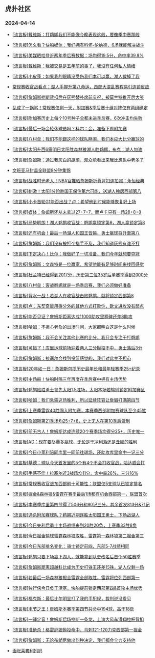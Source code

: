 ## 虎扑社区 
### 2024-04-14

+ [[流言板]戴维斯：打鹈鹕我们不能像今晚表现这般，要像季中赛那般](https://bbs.hupu.com/625750715.html)

+ [[流言板]怎么看？快船媒体：我们拥有科怀-伦纳德，6场就能解决战斗](https://bbs.hupu.com/625748943.html)

+ [[流言板]美媒晒哈登近两年季后赛数据：场均得19.5分，命中率39.8%](https://bbs.hupu.com/625748736.html)

+ [[流言板]戴维斯：我被交易是五年前的事了，我没有任何私人情绪](https://bbs.hupu.com/625750364.html)

+ [[流言板]小皮蓬：如果我的眼睛没受伤我们本可以赢，湖人裁掉了我](https://bbs.hupu.com/625749267.html)

+ [常规赛收官战看点：湖人手握升第八命运，西部大混乱赛程易引连锁反应](https://bbs.hupu.com/625746903.html)

+ [[流言板]詹姆斯抢断背扣后在灰熊替补席前庆祝，被莫兰特推开后大笑](https://bbs.hupu.com/625747040.html)

+ [乱成了一锅粥！常规赛仅剩一天，附加赛&季后赛十组对阵仅有两组确定](https://bbs.hupu.com/625744438.html)

+ [[流言板]附加赛历史上每个10号种子全都未进季后赛，6次冲击均失败](https://bbs.hupu.com/625747320.html)

+ [[流言板]最后一场会轮休球员吗？科尔：会，准备下周附加赛](https://bbs.hupu.com/625747207.html)

+ [[流言板]八村垒：我们不能跟这样的球队瞎闹，我们本应大比分赢球的](https://bbs.hupu.com/625751727.html)

+ [[流言板]太阳升西6需明日太阳胜森林狼湖人胜鹈鹕，布克：湖人加油](https://bbs.hupu.com/625745375.html)

+ [[流言板]詹姆斯：通过我灰白的胡须，观众能看出来我比想象中老多了](https://bbs.hupu.com/625748454.html)

+ [文班亚马封盖全联盟8分钟集锦](https://bbs.hupu.com/625745890.html)

+ [[流言板]战胜时光老人！NBA官推晒詹姆斯折叠背扣连拍照：永恒经典](https://bbs.hupu.com/625746625.html)

+ [[流言板]刺激！太阳1分险胜国王保住第六可能，送湖人独居西部第八](https://bbs.hupu.com/625743378.html)

+ [[流言板]小卡首轮G1能否出战？卢：希望他到时候能够恢复好上场](https://bbs.hupu.com/625744921.html)

+ [[流言板]媒体：詹姆斯还从未拿过27+7+7，而卢卡只有一场28+8+8](https://bbs.hupu.com/625745855.html)

+ [[流言板]局势明朗！湖人鹈鹕收官战：鹈鹕赢锁定第6，湖人赢锁定第8](https://bbs.hupu.com/625744427.html)

+ [[流言板]还有机会！最后一场湖人和国王皆输，勇士赢球将升至第八](https://bbs.hupu.com/625744572.html)

+ [[流言板]詹姆斯：我们没有被打个措手不及，我们知道灰熊有谁不打](https://bbs.hupu.com/625748744.html)

+ [[流言板]下定决心！比尔：我做好了一切准备，我们今年就想要夺冠](https://bbs.hupu.com/625744740.html)

+ [[流言板]詹姆斯：文森特是一位赢家，希望他能有足够时间来找回感觉](https://bbs.hupu.com/625747688.html)

+ [[流言板]杜兰特已经得到2017分，历史第三位35岁后单赛季得到2000分](https://bbs.hupu.com/625744892.html)

+ [[流言板]八村垒：客战鹈鹕就是一场季后赛，我们必须做好准备](https://bbs.hupu.com/625751558.html)

+ [[流言板]背水一战！若湖人在收官战击败鹈鹕，就将锁定西部第8](https://bbs.hupu.com/625743943.html)

+ [[流言板]卢：东契奇能用得分外的其他方式打败你，欧文进攻没有弱点](https://bbs.hupu.com/625747655.html)

+ [[流言板]能否见证？詹姆斯距离达成11000助攻里程碑还差8助攻](https://bbs.hupu.com/625745685.html)

+ [[流言板]哈姆：不担心老詹的出场时间，大家都明白这是什么时候](https://bbs.hupu.com/625752588.html)

+ [[流言板]詹姆斯：我不会关注其他比赛的比分，我只会专注于打鹈鹕](https://bbs.hupu.com/625744877.html)

+ [[流言板]可惜了！库里运球前场迎着两人三分抛投不中，勇士落后3分](https://bbs.hupu.com/625742027.html)

+ [[流言板]詹姆斯：拉塞尔会找到投篮感觉的，我们对此并不担心](https://bbs.hupu.com/625747487.html)

+ [[流言板]20年如一日！詹姆斯包揽历史最年长和最年轻赛季25+纪录](https://bbs.hupu.com/625753254.html)

+ [[流言板]主场船！快船时隔三年再度在季后赛中拥有主场优势](https://bbs.hupu.com/625752969.html)

+ [[流言板]鹈鹕险胜勇士领先太阳1.5胜场，太阳本场若输则锁定附加赛区](https://bbs.hupu.com/625742423.html)

+ [[流言板]哈姆：我们急需这场胜利，所以延续阵容让詹眉打满第四节](https://bbs.hupu.com/625752259.html)

+ [[流言板]上赛季雷霆40胜闯入附加赛，本赛季西部附加赛球队至少45胜](https://bbs.hupu.com/625752874.html)

+ [[流言板]詹姆斯第21季场均25+7+8，史上无人在第10季后做到](https://bbs.hupu.com/625753409.html)

+ [[流言板]前无古人！詹姆斯达成连续20个赛季场均得分25+，历史唯一](https://bbs.hupu.com/625738897.html)

+ [[流言板]AD：现在要尽量多赢球，无论是干净利落还是丑陋的胜利](https://bbs.hupu.com/625749970.html)

+ [[流言板]今日小莱利陪同库里一同前往球场，还助攻库里命中一记三分](https://bbs.hupu.com/625752728.html)

+ [[流言板]基德：球队今天首发里的5个有4个不会打收官战，哈达威会打](https://bbs.hupu.com/625747905.html)

+ [[流言板]手感不佳！拉塞尔近3战场均11分，命中率26%，三分16%](https://bbs.hupu.com/625740532.html)

+ [[流言板]常规赛收官战东西部前十可能性：联盟仅5支球队已锁定排名](https://bbs.hupu.com/625753477.html)

+ [[流言板]掘金&森林狼&雷霆在赛季最后1场都有机会西部第一，联盟首次](https://bbs.hupu.com/625741607.html)

+ [[流言板]本赛季库里第四节得了506分和90记三分，其余首发813分&71记](https://bbs.hupu.com/625747048.html)

+ [[流言板]通杀附加赛球队？鹈鹕近期连胜太阳国王勇士，下场战湖人](https://bbs.hupu.com/625753163.html)

+ [[流言板]今日失利后勇士主场战绩来到20胜20负，上赛季33胜8负](https://bbs.hupu.com/625752834.html)

+ [[流言板]今日掘金输球雷霆森林狼取胜，雷霆第一森林狼第二掘金第三](https://bbs.hupu.com/625738001.html)

+ [[流言板]今日东部排名变化：骑士锁定前四，东部5-7战绩相同](https://bbs.hupu.com/625740089.html)

+ [[流言板]鹈鹕只要下场赢下湖人，就能拿到队史改名后首个50胜赛季](https://bbs.hupu.com/625747450.html)

+ [[流言板]詹姆斯距离超越科比成为历史打铁王还差15铁，湖人仅剩一场](https://bbs.hupu.com/625739151.html)

+ [[流言板]若最后一场森林狼掘金雷霆全部取胜，雷霆将位列西部第一](https://bbs.hupu.com/625739409.html)

+ [[流言板]独行侠今日负于活塞，快船提前锁定西部第四&首轮主场优势](https://bbs.hupu.com/625738653.html)

+ [[流言板]福克斯：最后比尔明显打了我的手犯规，裁判说没看见](https://bbs.hupu.com/625745063.html)

+ [[流言板]末节之王！詹姆斯本赛季第四节共命中194球，高于18詹](https://bbs.hupu.com/625739919.html)

+ [[流言板]一锤定音！詹姆斯后场抢断一条龙，上演大风车滑翔拉杆背扣](https://bbs.hupu.com/625738307.html)

+ [[流言板]准绝杀！格雷厄姆抛投命中，马刺121-120力克西部第一掘金](https://bbs.hupu.com/625737700.html)

+ [[流言板]詹姆斯：无论布朗尼做出何种决定，我们都会全力支持他](https://bbs.hupu.com/625748594.html)

+ [画张莱弗利妈妈](https://bbs.hupu.com/625751260.html)

